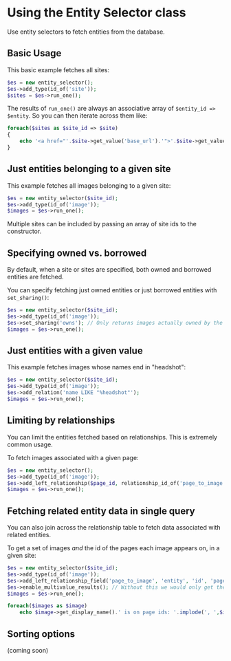 # Using the Entity Selector class

Use entity selectors to fetch entities from the database.

## Basic Usage

This basic example fetches all sites:

```php
$es = new entity_selector();
$es->add_type(id_of('site'));
$sites = $es->run_one();
```

The results of `run_one()` are always an associative array of `$entity_id => $entity`. So you can then iterate across them like:

```php
foreach($sites as $site_id => $site)
{
	echo '<a href="'.$site->get_value('base_url').'">'.$site->get_value('name').'</a><br />';
}
```

## Just entities belonging to a given site

This example fetches all images belonging to a given site:

```php
$es = new entity_selector($site_id);
$es->add_type(id_of('image'));
$images = $es->run_one();
```

Multiple sites can be included by passing an array of site ids to the constructor.

## Specifying owned vs. borrowed

By default, when a site or sites are specified, both owned and borrowed entities are fetched.

You can specify fetching just owned entities or just borrowed entities with `set_sharing()`:

```php
$es = new entity_selector($site_id);
$es->add_type(id_of('image'));
$es->set_sharing('owns'); // Only returns images actually owned by the site. use 'borrows' to fetch just images borrowed from other sites
$images = $es->run_one();
```

## Just entities with a given value

This example fetches images whose names end in "headshot":

```php
$es = new entity_selector($site_id);
$es->add_type(id_of('image'));
$es->add_relation('name LIKE "%headshot"');
$images = $es->run_one();
```

## Limiting by relationships

You can limit the entities fetched based on relationships. This is extremely common usage.

To fetch images associated with a given page:

```php
$es = new entity_selector();
$es->add_type(id_of('image'));
$es->add_left_relationship($page_id, relationship_id_of('page_to_image'));
$images = $es->run_one();
```

## Fetching related entity data in single query

You can also join across the relationship table to fetch data associated with related entities.

To get a set of images *and* the id of the pages each image appears on, in a given site:

```php
$es = new entity_selector($site_id);
$es->add_type(id_of('image'));
$es->add_left_relationship_field('page_to_image', 'entity', 'id', 'page_id' );
$es->enable_multivalue_results(); // Without this we would only get the first page for each image, and images not placed on a page would be excluded from the results
$images = $es->run_one();

foreach($images as $image)
	echo $image->get_display_name().' is on page ids: '.implode(', ',$image->get_value('page_id'));
```

## Sorting options

(coming soon)
